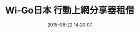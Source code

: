 ---
layout: product
title:  "Wi-Go日本 行動上網分享器租借"
date:   2015-08-22 14:20:07
permalink: /product/japan.html
categories: ['亞洲','日韓']
machinename: "日本上網分享器"
nickname: "日本旗艦機"
useCountry: "日本"
price:     "150元起"
origPrice: "150元起"
serviceId: "2"
imageBig:  "//cdn.wi-go.com.tw/images/v2/country/japan/japan-big.jpg"
imageMachine: "//cdn.wi-go.com.tw/images/v2/country/japan/wgjp.jpg"
image: "//cdn.wi-go.com.tw/images/v2/country/japan/japan.jpg"
say: "不管是在古羅馬競技場，還是風情萬種的威尼斯，義大利上網無限分享無限精彩。"

references:
    - text: "※1 使用時間會因環境與電波及上網人數不同而調整。部分機型使用時間約可使用4小時，建議搭配行動電源使用。"
    - text: "※2 公平使用政策：義大利分享器每台分享器無數據使用上限，保證高速上網使用量為400MB/日，若您超過此使用量，則有可能遭到限速56kbps，本公司對此情形無法退費。"
    - text: "※3 歐洲電信網路架設不如台灣基地台綿密，在小城鎮或是室內仍有可能有收訊死角，訊號強弱仍看當地現場狀況為主。"

slogan:
    - title: "便宜革命！"
      comment: "誰說便宜不能有好貨，每天只要299元，可4人共用，朋友分享超級划算！"
    - title: "收訊最好！"
      comment: "義大利最大電信公司，收訊絕對第一！"
    - title: "無附加費！"
      comment: "無可用總流量限制，無費用超收問題，不加收才是真正的便宜革命！"
    - title: "絕對高速！"
      comment: "本公司使用LTE網卡，義大利高速上網不用煩惱！"
    - title: "輕量流暢！"
      comment: "重量僅140克，15秒快速啟動！"
---